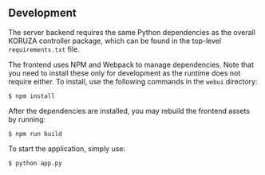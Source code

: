 Development
-----------

The server backend requires the same Python dependencies as the overall KORUZA
controller package, which can be found in the top-level `requirements.txt` file.

The frontend uses NPM and Webpack to manage dependencies. Note that you need to
install these only for development as the runtime does not require either. To
install, use the following commands in the `webui` directory:

```
$ npm install
```

After the dependencies are installed, you may rebuild the frontend assets by
running:

```
$ npm run build
```

To start the application, simply use:

```
$ python app.py
```
